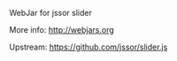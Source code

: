 WebJar for jssor slider

More info: http://webjars.org

Upstream: https://github.com/jssor/slider.js
